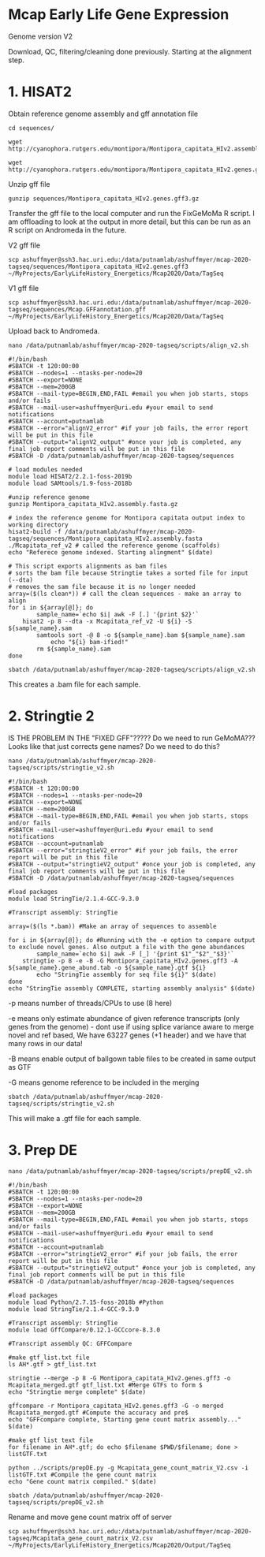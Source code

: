 # Mcap Early Life Gene Expression

Genome version V2  

Download, QC, filtering/cleaning done previously. Starting at the alignment step.  

# 1. HISAT2  

Obtain reference genome assembly and gff annotation file 

```
cd sequences/ 

wget http://cyanophora.rutgers.edu/montipora/Montipora_capitata_HIv2.assembly.fasta.gz

wget http://cyanophora.rutgers.edu/montipora/Montipora_capitata_HIv2.genes.gff3.gz
```

Unzip gff file 

```
gunzip sequences/Montipora_capitata_HIv2.genes.gff3.gz
```

Transfer the gff file to the local computer and run the FixGeMoMa R script. I am offloading to look at the output in more detail, but this can be run as an R script on Andromeda in the future.  

V2 gff file 

```
scp ashuffmyer@ssh3.hac.uri.edu:/data/putnamlab/ashuffmyer/mcap-2020-tagseq/sequences/Montipora_capitata_HIv2.genes.gff3 ~/MyProjects/EarlyLifeHistory_Energetics/Mcap2020/Data/TagSeq
```

V1 gff file

```
scp ashuffmyer@ssh3.hac.uri.edu:/data/putnamlab/ashuffmyer/mcap-2020-tagseq/sequences/Mcap.GFFannotation.gff ~/MyProjects/EarlyLifeHistory_Energetics/Mcap2020/Data/TagSeq
```



Upload back to Andromeda.  




```
nano /data/putnamlab/ashuffmyer/mcap-2020-tagseq/scripts/align_v2.sh
```

```
#!/bin/bash
#SBATCH -t 120:00:00
#SBATCH --nodes=1 --ntasks-per-node=20
#SBATCH --export=NONE
#SBATCH --mem=200GB
#SBATCH --mail-type=BEGIN,END,FAIL #email you when job starts, stops and/or fails
#SBATCH --mail-user=ashuffmyer@uri.edu #your email to send notifications
#SBATCH --account=putnamlab                  
#SBATCH --error="alignV2_error" #if your job fails, the error report will be put in this file
#SBATCH --output="alignV2_output" #once your job is completed, any final job report comments will be put in this file
#SBATCH -D /data/putnamlab/ashuffmyer/mcap-2020-tagseq/sequences

# load modules needed
module load HISAT2/2.2.1-foss-2019b
module load SAMtools/1.9-foss-2018b

#unzip reference genome
gunzip Montipora_capitata_HIv2.assembly.fasta.gz

# index the reference genome for Montipora capitata output index to working directory
hisat2-build -f /data/putnamlab/ashuffmyer/mcap-2020-tagseq/sequences/Montipora_capitata_HIv2.assembly.fasta ./Mcapitata_ref_v2 # called the reference genome (scaffolds)
echo "Referece genome indexed. Starting alingment" $(date)

# This script exports alignments as bam files
# sorts the bam file because Stringtie takes a sorted file for input (--dta)
# removes the sam file because it is no longer needed
array=($(ls clean*)) # call the clean sequences - make an array to align
for i in ${array[@]}; do
        sample_name=`echo $i| awk -F [.] '{print $2}'`
	hisat2 -p 8 --dta -x Mcapitata_ref_v2 -U ${i} -S ${sample_name}.sam
        samtools sort -@ 8 -o ${sample_name}.bam ${sample_name}.sam
    		echo "${i} bam-ified!"
        rm ${sample_name}.sam
done

```

```
sbatch /data/putnamlab/ashuffmyer/mcap-2020-tagseq/scripts/align_v2.sh
```

This creates a .bam file for each sample.  

# 2. Stringtie 2  


IS THE PROBLEM IN THE "FIXED GFF"????? Do we need to run GeMoMA??? Looks like that just corrects gene names? Do we need to do this? 

```
nano /data/putnamlab/ashuffmyer/mcap-2020-tagseq/scripts/stringtie_v2.sh
```


```
#!/bin/bash
#SBATCH -t 120:00:00
#SBATCH --nodes=1 --ntasks-per-node=20
#SBATCH --export=NONE
#SBATCH --mem=200GB
#SBATCH --mail-type=BEGIN,END,FAIL #email you when job starts, stops and/or fails
#SBATCH --mail-user=ashuffmyer@uri.edu #your email to send notifications
#SBATCH --account=putnamlab                  
#SBATCH --error="stringtieV2_error" #if your job fails, the error report will be put in this file
#SBATCH --output="stringtieV2_output" #once your job is completed, any final job report comments will be put in this file
#SBATCH -D /data/putnamlab/ashuffmyer/mcap-2020-tagseq/sequences

#load packages
module load StringTie/2.1.4-GCC-9.3.0

#Transcript assembly: StringTie

array=($(ls *.bam)) #Make an array of sequences to assemble
 
for i in ${array[@]}; do #Running with the -e option to compare output to exclude novel genes. Also output a file with the gene abundances
        sample_name=`echo $i| awk -F [_] '{print $1"_"$2"_"$3}'`
	stringtie -p 8 -e -B -G Montipora_capitata_HIv2.genes.gff3 -A ${sample_name}.gene_abund.tab -o ${sample_name}.gtf ${i}
        echo "StringTie assembly for seq file ${i}" $(date)
done
echo "StringTie assembly COMPLETE, starting assembly analysis" $(date)
```
-p means number of threads/CPUs to use (8 here)

-e means only estimate abundance of given reference transcripts (only genes from the genome) - dont use if using splice variance aware to merge novel and ref based, We have 63227 genes (+1 header) and we have that many rows in our data!

-B means enable output of ballgown table files to be created in same output as GTF

-G means genome reference to be included in the merging 

```
sbatch /data/putnamlab/ashuffmyer/mcap-2020-tagseq/scripts/stringtie_v2.sh
```

This will make a .gtf file for each sample.  

# 3. Prep DE  

```
nano /data/putnamlab/ashuffmyer/mcap-2020-tagseq/scripts/prepDE_v2.sh
```

```
#!/bin/bash
#SBATCH -t 120:00:00
#SBATCH --nodes=1 --ntasks-per-node=20
#SBATCH --export=NONE
#SBATCH --mem=200GB
#SBATCH --mail-type=BEGIN,END,FAIL #email you when job starts, stops and/or fails
#SBATCH --mail-user=ashuffmyer@uri.edu #your email to send notifications
#SBATCH --account=putnamlab                  
#SBATCH --error="stringtieV2_error" #if your job fails, the error report will be put in this file
#SBATCH --output="stringtieV2_output" #once your job is completed, any final job report comments will be put in this file
#SBATCH -D /data/putnamlab/ashuffmyer/mcap-2020-tagseq/sequences

#load packages
module load Python/2.7.15-foss-2018b #Python
module load StringTie/2.1.4-GCC-9.3.0

#Transcript assembly: StringTie
module load GffCompare/0.12.1-GCCcore-8.3.0

#Transcript assembly QC: GFFCompare

#make gtf_list.txt file
ls AH*.gtf > gtf_list.txt

stringtie --merge -p 8 -G Montipora_capitata_HIv2.genes.gff3 -o Mcapitata_merged.gtf gtf_list.txt #Merge GTFs to form $
echo "Stringtie merge complete" $(date)

gffcompare -r Montipora_capitata_HIv2.genes.gff3 -G -o merged Mcapitata_merged.gtf #Compute the accuracy and pre$
echo "GFFcompare complete, Starting gene count matrix assembly..." $(date)

#make gtf list text file
for filename in AH*.gtf; do echo $filename $PWD/$filename; done > listGTF.txt

python ../scripts/prepDE.py -g Mcapitata_gene_count_matrix_V2.csv -i listGTF.txt #Compile the gene count matrix
echo "Gene count matrix compiled." $(date)
```

```
sbatch /data/putnamlab/ashuffmyer/mcap-2020-tagseq/scripts/prepDE_v2.sh
```

Rename and move gene count matrix off of server  

```
scp ashuffmyer@ssh3.hac.uri.edu:/data/putnamlab/ashuffmyer/mcap-2020-tagseq/Mcapitata_gene_count_matrix_V2.csv ~/MyProjects/EarlyLifeHistory_Energetics/Mcap2020/Output/TagSeq
```


